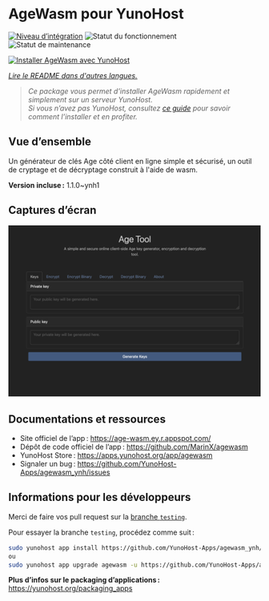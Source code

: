 <!--
Nota bene : ce README est automatiquement généré par <https://github.com/YunoHost/apps/tree/master/tools/readme_generator>
Il NE doit PAS être modifié à la main.
-->

# AgeWasm pour YunoHost

[![Niveau d’intégration](https://apps.yunohost.org/badge/integration/agewasm)](https://ci-apps.yunohost.org/ci/apps/agewasm/)
![Statut du fonctionnement](https://apps.yunohost.org/badge/state/agewasm)
![Statut de maintenance](https://apps.yunohost.org/badge/maintained/agewasm)

[![Installer AgeWasm avec YunoHost](https://install-app.yunohost.org/install-with-yunohost.svg)](https://install-app.yunohost.org/?app=agewasm)

*[Lire le README dans d'autres langues.](./ALL_README.md)*

> *Ce package vous permet d’installer AgeWasm rapidement et simplement sur un serveur YunoHost.*  
> *Si vous n’avez pas YunoHost, consultez [ce guide](https://yunohost.org/install) pour savoir comment l’installer et en profiter.*

## Vue d’ensemble

Un générateur de clés Age côté client en ligne simple et sécurisé, un outil de cryptage et de décryptage construit à l'aide de wasm.

**Version incluse :** 1.1.0~ynh1

## Captures d’écran

![Capture d’écran de AgeWasm](./doc/screenshots/screenshot.png)

## Documentations et ressources

- Site officiel de l’app : <https://age-wasm.ey.r.appspot.com/>
- Dépôt de code officiel de l’app : <https://github.com/MarinX/agewasm>
- YunoHost Store : <https://apps.yunohost.org/app/agewasm>
- Signaler un bug : <https://github.com/YunoHost-Apps/agewasm_ynh/issues>

## Informations pour les développeurs

Merci de faire vos pull request sur la [branche `testing`](https://github.com/YunoHost-Apps/agewasm_ynh/tree/testing).

Pour essayer la branche `testing`, procédez comme suit :

```bash
sudo yunohost app install https://github.com/YunoHost-Apps/agewasm_ynh/tree/testing --debug
ou
sudo yunohost app upgrade agewasm -u https://github.com/YunoHost-Apps/agewasm_ynh/tree/testing --debug
```

**Plus d’infos sur le packaging d’applications :** <https://yunohost.org/packaging_apps>
